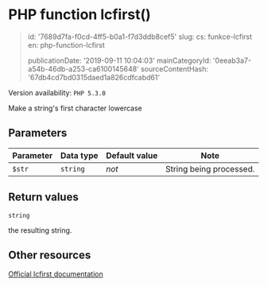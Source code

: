 PHP function lcfirst()
======================

> id: '7689d7fa-f0cd-4ff5-b0a1-f7d3ddb8cef5'
> slug:
> 	cs: funkce-lcfirst
> 	en: php-function-lcfirst
> 
> publicationDate: '2019-09-11 10:04:03'
> mainCategoryId: '0eeab3a7-a54b-46db-a253-ca6100145648'
> sourceContentHash: '67db4cd7bd0315daed1a826cdfcabd61'

Version availability: `PHP 5.3.0`

Make a string's first character lowercase


Parameters
--------------

| Parameter | Data type | Default value | Note |
|-----|-----|-----|-----|
| `$str` | `string` | *not* | String being processed. |


Return values
----------------

`string`

the resulting string.

Other resources
------------

[Official lcfirst documentation](https://www.php.net/manual/en/function.lcfirst.php)
